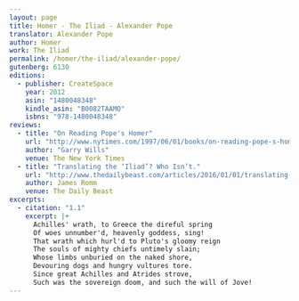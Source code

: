```yaml
---
layout: page
title: Homer - The Iliad - Alexander Pope
translator: Alexander Pope
author: Homer
work: The Iliad
permalink: /homer/the-iliad/alexander-pope/
gutenberg: 6130
editions:
  - publisher: CreateSpace
    year: 2012
    asin: "1480048348"
    kindle_asin: "B0082TAAMO"
    isbns: "978-1480048348"
reviews:
  - title: "On Reading Pope's Homer"
    url: "http://www.nytimes.com/1997/06/01/books/on-reading-pope-s-homer.html?pagewanted=all"
    author: "Garry Wills"
    venue: The New York Times
  - title: "Translating the ‘Iliad’? Who Isn’t."
    url: "http://www.thedailybeast.com/articles/2016/01/01/translating-the-iliad-who-isn-t.html"
    author: James Romm
    venue: The Daily Beast
excerpts:
  - citation: "1.1"
    excerpt: |+
      Achilles' wrath, to Greece the direful spring
      Of woes unnumber'd, heavenly goddess, sing!
      That wrath which hurl'd to Pluto's gloomy reign
      The souls of mighty chiefs untimely slain;
      Whose limbs unburied on the naked shore,
      Devouring dogs and hungry vultures tore.
      Since great Achilles and Atrides strove,
      Such was the sovereign doom, and such the will of Jove!
---
```



